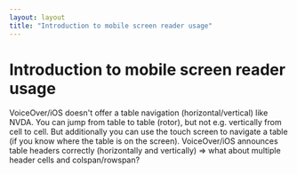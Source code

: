 ```yaml
---
layout: layout
title: "Introduction to mobile screen reader usage"
---
```


# Introduction to mobile screen reader usage

VoiceOver/iOS doesn't offer a table navigation (horizontal/vertical) like NVDA. You can jump from table to table (rotor), but not e.g. vertically from cell to cell. But additionally you can use the touch screen to navigate a table (if you know where the table is on the screen). VoiceOver/iOS announces table headers correctly (horizontally and vertically) => what about multiple header cells and colspan/rowspan?